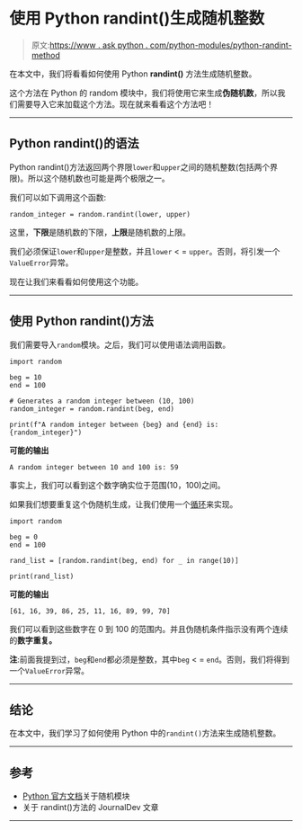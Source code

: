 # 使用 Python randint()生成随机整数

> 原文:[https://www . ask python . com/python-modules/python-randint-method](https://www.askpython.com/python-modules/python-randint-method)

在本文中，我们将看看如何使用 Python **randint()** 方法生成随机整数。

这个方法在 Python 的 random 模块中，我们将使用它来生成**伪随机数**，所以我们需要导入它来加载这个方法。现在就来看看这个方法吧！

* * *

## Python randint()的语法

Python randint()方法返回两个界限`lower`和`upper`之间的随机整数(包括两个界限)。所以这个随机数也可能是两个极限之一。

我们可以如下调用这个函数:

```
random_integer = random.randint(lower, upper)

```

这里，**下限**是随机数的下限，**上限**是随机数的上限。

我们必须保证`lower`和`upper`是整数，并且`lower` < = `upper`。否则，将引发一个`ValueError`异常。

现在让我们来看看如何使用这个功能。

* * *

## 使用 Python randint()方法

我们需要导入`random`模块。之后，我们可以使用语法调用函数。

```
import random

beg = 10
end = 100

# Generates a random integer between (10, 100)
random_integer = random.randint(beg, end)

print(f"A random integer between {beg} and {end} is: {random_integer}")

```

**可能的输出**

```
A random integer between 10 and 100 is: 59

```

事实上，我们可以看到这个数字确实位于范围(10，100)之间。

如果我们想要重复这个伪随机生成，让我们使用一个[循环](https://www.askpython.com/python/python-loops-in-python)来实现。

```
import random

beg = 0
end = 100

rand_list = [random.randint(beg, end) for _ in range(10)]

print(rand_list) 

```

**可能的输出**

```
[61, 16, 39, 86, 25, 11, 16, 89, 99, 70]

```

我们可以看到这些数字在 0 到 100 的范围内。并且伪随机条件指示没有两个连续的**数字重复。**

**注**:前面我提到过，`beg`和`end`都必须是整数，其中`beg` < = `end`。否则，我们将得到一个`ValueError`异常。

* * *

## 结论

在本文中，我们学习了如何使用 Python 中的`randint()`方法来生成随机整数。

* * *

## 参考

*   [Python 官方文档](https://docs.python.org/3/library/random.html)关于随机模块
*   关于 randint()方法的 JournalDev 文章

* * *